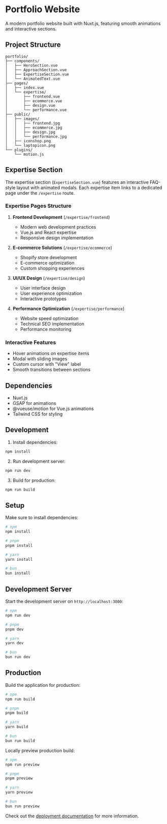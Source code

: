 # Portfolio Website

A modern portfolio website built with Nuxt.js, featuring smooth animations and interactive sections.

## Project Structure

```
portfolio/
├── components/
│   ├── HeroSection.vue
│   ├── ApproachSection.vue
│   ├── ExpertiseSection.vue
│   └── AnimatedText.vue
├── pages/
│   ├── index.vue
│   └── expertise/
│       ├── frontend.vue
│       ├── ecommerce.vue
│       ├── design.vue
│       └── performance.vue
├── public/
│   ├── images/
│   │   ├── frontend.jpg
│   │   ├── ecommerce.jpg
│   │   ├── design.jpg
│   │   └── performance.jpg
│   ├── iconshop.png
│   └── laptopicon.png
└── plugins/
    └── motion.js
```

## Expertise Section

The expertise section (`ExpertiseSection.vue`) features an interactive FAQ-style layout with animated modals. Each expertise item links to a dedicated page under the `/expertise` route.

### Expertise Pages Structure

1. **Frontend Development** (`/expertise/frontend`)
   - Modern web development practices
   - Vue.js and React expertise
   - Responsive design implementation

2. **E-commerce Solutions** (`/expertise/ecommerce`)
   - Shopify store development
   - E-commerce optimization
   - Custom shopping experiences

3. **UI/UX Design** (`/expertise/design`)
   - User interface design
   - User experience optimization
   - Interactive prototypes

4. **Performance Optimization** (`/expertise/performance`)
   - Website speed optimization
   - Technical SEO implementation
   - Performance monitoring

### Interactive Features

- Hover animations on expertise items
- Modal with sliding images
- Custom cursor with "View" label
- Smooth transitions between sections

## Dependencies

- Nuxt.js
- GSAP for animations
- @vueuse/motion for Vue.js animations
- Tailwind CSS for styling

## Development

1. Install dependencies:
```bash
npm install
```

2. Run development server:
```bash
npm run dev
```

3. Build for production:
```bash
npm run build
```

## Setup

Make sure to install dependencies:

```bash
# npm
npm install

# pnpm
pnpm install

# yarn
yarn install

# bun
bun install
```

## Development Server

Start the development server on `http://localhost:3000`:

```bash
# npm
npm run dev

# pnpm
pnpm dev

# yarn
yarn dev

# bun
bun run dev
```

## Production

Build the application for production:

```bash
# npm
npm run build

# pnpm
pnpm build

# yarn
yarn build

# bun
bun run build
```

Locally preview production build:

```bash
# npm
npm run preview

# pnpm
pnpm preview

# yarn
yarn preview

# bun
bun run preview
```

Check out the [deployment documentation](https://nuxt.com/docs/getting-started/deployment) for more information.
